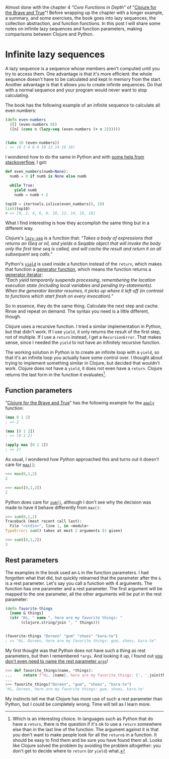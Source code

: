 <!--
.. title: (clj 8) Some notes on lazy sequences and function parameters
.. slug: clj-8-some-notes-on-lazy-sequences-and-function-parameters
.. date: 2022-04-18 14:16:36 UTC+02:00
.. tags: clojure, programming, brave clojure, python
.. category: clojure
.. link: 
.. description: 
.. type: text
-->

Almost done with the chapter 4 *"Core Functions in Depth"* of "[Clojure for the Brave and True](https://www.braveclojure.com/clojure-for-the-brave-and-true/)"! Before wrapping up the chapter with a longer example, a summary, and some exercises, the book goes into lazy sequences, the collection abstraction, and function functions. In this post I will share some notes on infinite lazy sequences and function parameters, making comparisons between Clojure and Python.


# Infinite lazy sequences
A lazy sequence is a sequence whose members aren't computed until you try to access them. One advantage is that it's more efficient: the whole sequence doesn't have to be calculated and kept in memory from the start. Another advantage is that it allows you to create infinite sequences. Do that with a normal sequence and your program would never want to stop calculating.

<!-- TEASER_END -->

The book has the following example of an infinite sequence to calculate all even numbers:

```clojure
(defn even-numbers
  ([] (even-numbers 0))
  ([n] (cons n (lazy-seq (even-numbers (+ n 2))))))


(take 10 (even-numbers))
; => (0 2 4 6 8 10 12 14 16 18)
```

I wondered how to do the same in Python and with [some help from stackoverflow](https://stackoverflow.com/questions/51858765/generating-an-infinite-list/51859030#51859030), I got:


```python
def even_numbers(numb=None):
  numb = 0 if numb is None else numb

  while True:
    yield numb
    numb = numb + 2

top10 = itertools.islice(even_numbers(), 10)
list(top10)
# => [0, 2, 4, 6, 8, 10, 12, 14, 16, 18]
```

What I find interesting is how they accomplish the same thing but in a different way.

Clojure's [`lazy-seq`](https://clojuredocs.org/clojure.core/lazy-seq) is a function that: *"Takes a body of expressions that returns an ISeq or nil, and yields a Seqable object that will invoke the body only the first time seq is called, and will cache the result and return it on all subsequent seq calls."*

Python's [`yield`](https://docs.python.org/3/reference/expressions.html#yieldexpr) is used inside a function instead of the `return`, which makes that function a [generator function](https://docs.python.org/3/glossary.html#term-generator), which means the function returns a [generator iterator](https://docs.python.org/3/glossary.html#term-generator-iterator):  
*"Each yield temporarily suspends processing, remembering the location execution state (including local variables and pending try-statements). When the generator iterator resumes, it picks up where it left off (in contrast to functions which start fresh on every invocation)."*

So in essence, they do the same thing. Calculate the next step and cache. Rinse and repeat on demand. The syntax you need is a little different, though.

Clojure uses a recursive function. I tried a similar implementation in Python, but that didn't work. If I use `yield`, it only returns the result of the first step, not of multiple. If I use a `return` instead, I get a `RecursionError`. That makes sense, since I needed the `yield` to not have an infinitely recursive function.

The working solution in Python is to create an infinite loop with a `yield`, so that it's an infinite loop you actually have some control over. I thought about trying to implement something similar in Clojure, but decided that wouldn't work. Clojure does not have a `yield`, it does not even have a `return`. Clojure returns the last form in the function it evaluates[^1].


## Function parameters

"[Clojure for the Brave and True](https://www.braveclojure.com/clojure-for-the-brave-and-true/)" has the following example for the [`apply`](https://clojure.org/guides/learn/functions#_apply) function:

```clojure
(max 0 1 2)
; => 2

(max [0 1 2])
; => [0 1 2]

(apply max [0 1 2])
; => 2)

```

As usual, I wondered how Python approached this and turns out it doesn't care for [`max()`](https://docs.python.org/3/library/functions.html#max):

```python
>>> max(0,1,2)
2

>>> max([0,1,2])
2
```

Python does care for [`sum()`](https://docs.python.org/3/library/functions.html#sum), although I don't see why the decision was made to have it behave differently from `max()`:
```python
>>> sum(0,1,2)
Traceback (most recent call last):
  File "<stdin>", line 1, in <module>
TypeError: sum() takes at most 2 arguments (3 given)

>>> sum([0,1,2])
3
```


## Rest parameters

The examples in the book used an `&` in the function parameters. I had forgotten what that did, but quickly relearned that the parameter after the `&` is a rest parameter. Let's say you call a function with 4 arguments. The function has one parameter and a rest parameter. The first argument will be mapped to the one parameter, all the other arguments will be put in the rest parameter:

```clojure
(defn favorite-things
  [name & things]
  (str "Hi, " name ", here are my favorite things: "
       (clojure.string/join ", " things)))


(favorite-things "Doreen" "gum" "shoes" "kara-te")
; => "Hi, Doreen, here are my favorite things: gum, shoes, kara-te"
```

My first thought was that Python does not have such a thing as rest parameters, but then I remembered `*args`. And looking it up, I found out [you don't even need to name the rest parameter `args`](https://docs.python.org/3/glossary.html#term-parameter)!

```python
>>> def favorite_things(name, *things):
...     return f"Hi, {name}, here are my favorite things: {', '.join(things)}"
... 
>>> favorite_things("Doreen", "gum", "shoes", "kara-te")
'Hi, Doreen, here are my favorite things: gum, shoes, kara-te'
```

My instincts tell me that Clojure has more use of such a rest parameter than Python, but I could be completely wrong. Time will tell as I learn more.



[^1]: Which is an interesting choice. In languages such as Python that do have a `return`, there is the question if it's ok to use a `return` somewhere else than in the last line of the function. The argument against it is that you don't want to make people look for all the `return`s in a function. It should be easy to find them and be sure you have found them all. Looks like Clojure solved the problem by avoiding the problem altogether: you don't get to decide where to `return` (or `yield`) what.

